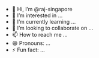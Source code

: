 - 👋 Hi, I’m @raj-singapore
- 👀 I’m interested in ...
- 🌱 I’m currently learning ...
- 💞️ I’m looking to collaborate on ...
- 📫 How to reach me ...
- 😄 Pronouns: ...
- ⚡ Fun fact: ...

<!---
raj-singapore/raj-singapore is a ✨ special ✨ repository because its `README.md` (this file) appears on your GitHub profile.
You can click the Preview link to take a look at your changes.
--->
